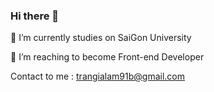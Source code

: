### Hi there 👋

 🔭 I’m currently studies on SaiGon University
 
 🌱 I’m reaching to become Front-end Developer

 Contact to me : trangialam91b@gmail.com
 

<!--
**Zasuz/Zasuz** is a ✨ _special_ ✨ repository because its `README.md` (this file) appears on your GitHub profile.

Here are some ideas to get you started:

- 🔭 I’m currently working on ...
- 🌱 I’m currently learning ...
- 👯 I’m looking to collaborate on ...
- 🤔 I’m looking for help with ...
- 💬 Ask me about ...
- 📫 How to reach me: ...
- 😄 Pronouns: ...
- ⚡ Fun fact: ...
-->
